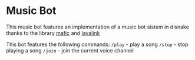 # Music Bot

This music bot features an implementation of a music bot sistem in disnake thanks to the library [mafic](https://pypi.org/project/mafic/) and [lavalink](https://github.com/lavalink-devs/Lavalink)

This bot features the following commands:
`/play` - play a song
`/stop` - stop playing a song
`/join` - join the current voice channel

